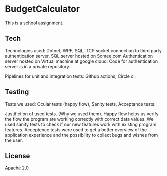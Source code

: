 # BudgetCalculator
This is a school assignment.

## Tech
Technologies used:
Dotnet,
WPF, 
SQL, 
TCP socket connection to third party authentication server,
SQL server hosted on Somee.com
Authentication server hosted on Virtual machine at google cloud.
Code for authentication server is in a private repository.

Pipelines for unit and integration tests: 
Github actions,
Circle ci.

## Testing
Tests we used:
Ocular tests (happy flow),
Sanity tests,
Acceptance tests.

Justifiction of used tests. (Why we used them).
Happy flow helps us verify the flow the program are working correctly with correct data values.
We used sanity tests to check if our new features work with existing program features.
Acceptence tests were used to get a better overview of the application experience and the possibility to collect bugs and wishes from the user.

## License
[Apache 2.0](https://choosealicense.com/licenses/apache-2.0/)

